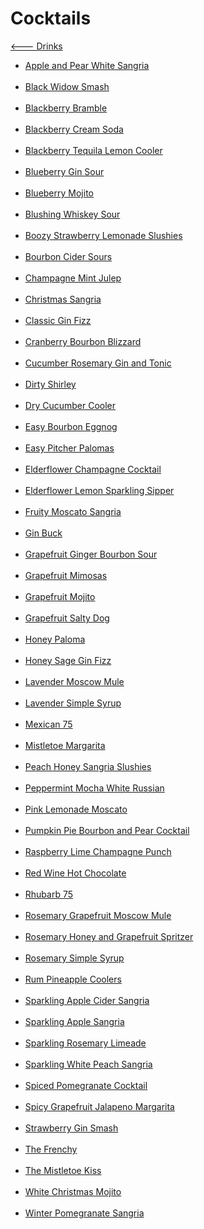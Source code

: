 # Cocktails

[<--- Drinks](../drinks.md)

- [Apple and Pear White Sangria](./apple-and-pear-white-sangria.md)<br><br>
- [Black Widow Smash](./black-widow-smash.md)<br><br>
- [Blackberry Bramble](./blackberry-bramble.md)<br><br>
- [Blackberry Cream Soda](./blackberry-cream-soda.md)<br><br>
- [Blackberry Tequila Lemon Cooler](./blackberry-tequila-lemon-cooler.md)<br><br>
- [Blueberry Gin Sour](./blueberry-gin-sour.md)<br><br>
- [Blueberry Mojito](./blueberry-mojito.md)<br><br>
- [Blushing Whiskey Sour](./blushing-whiskey-sour.md)<br><br>
- [Boozy Strawberry Lemonade Slushies](./boozy-strawberry-lemonade-slushies.md)<br><br>
- [Bourbon Cider Sours](./bourbon-cider-sours.md)<br><br>
- [Champagne Mint Julep](./champagne-mint-julep.md)<br><br>
- [Christmas Sangria](./christmas-sangria.md)<br><br>
- [Classic Gin Fizz](./classic-gin-fizz.md)<br><br>
- [Cranberry Bourbon Blizzard](./cranberry-bourbon-blizzard.md)<br><br>
- [Cucumber Rosemary Gin and Tonic](./cucumber-rosemary-gin-and-tonic.md)<br><br>
- [Dirty Shirley](./dirty-shirley.md)<br><br>
- [Dry Cucumber Cooler](./dry-cucumber-cooler.md)<br><br>
- [Easy Bourbon Eggnog](./easy-bourbon-eggnog.md)<br><br>
- [Easy Pitcher Palomas](./easy-pitcher-palomas.md)<br><br>
- [Elderflower Champagne Cocktail](./elderflower-champagne-cocktail.md)<br><br>
- [Elderflower Lemon Sparkling Sipper](./elderflower-lemon-sparkling-sipper.md)<br><br>
- [Fruity Moscato Sangria](./fruity-moscato-sangria.md)<br><br>
- [Gin Buck](./gin-buck.md)<br><br>
- [Grapefruit Ginger Bourbon Sour](./grapefruit-ginger-bourbon-sour.md)<br><br>
- [Grapefruit Mimosas](./grapefruit-mimosas.md)<br><br>
- [Grapefruit Mojito](./grapefruit-mojito.md)<br><br>
- [Grapefruit Salty Dog](./grapefruit-salty-dog.md)<br><br>
- [Honey Paloma](./honey-paloma.md)<br><br>
- [Honey Sage Gin Fizz](./honey-sage-gin-fizz.md)<br><br>
- [Lavender Moscow Mule](./lavender-moscow-mule.md)<br><br>
- [Lavender Simple Syrup](./lavender-simple-syrup.md)<br><br>
- [Mexican 75](./mexican-75.md)<br><br>
- [Mistletoe Margarita](./mistletoe-margarita.md)<br><br>
- [Peach Honey Sangria Slushies](./peach-honey-sangria-slushies.md)<br><br>
- [Peppermint Mocha White Russian](./peppermint-mocha-white-russian.md)<br><br>
- [Pink Lemonade Moscato](./pink-lemonade-moscato.md)<br><br>
- [Pumpkin Pie Bourbon and Pear Cocktail](./pumpkin-pie-bourbon-and-pear-cocktail.md)<br><br>
- [Raspberry Lime Champagne Punch](./raspberry-lime-champagne-punch.md)<br><br>
- [Red Wine Hot Chocolate](./red-wine-hot-chocolate.md)<br><br>
- [Rhubarb 75](./rhubarb-75.md)<br><br>
- [Rosemary Grapefruit Moscow Mule](./rosemary-grapefruit-moscow-mule.md)<br><br>
- [Rosemary Honey and Grapefruit Spritzer](./rosemary-honey-and-grapefruit-spritzer.md)<br><br>
- [Rosemary Simple Syrup](./rosemary-simple-syrup.md)<br><br>
- [Rum Pineapple Coolers](./rum-pineapple-coolers.md)<br><br>
- [Sparkling Apple Cider Sangria](./sparkling-apple-cider-sangria.md)<br><br>
- [Sparkling Apple Sangria](./sparkling-apple-sangria.md)<br><br>
- [Sparkling Rosemary Limeade](./sparkling-rosemary-limeade.md)<br><br>
- [Sparkling White Peach Sangria](./sparkling-white-peach-sangria.md)<br><br>
- [Spiced Pomegranate Cocktail](./spiced-pomegranate-cocktail.md)<br><br>
- [Spicy Grapefruit Jalapeno Margarita](./spicy-grapefruit-jalapeno-margarita.md)<br><br>
- [Strawberry Gin Smash](./strawberry-gin-smash.md)<br><br>
- [The Frenchy](./the-frenchy.md)<br><br>
- [The Mistletoe Kiss](./the-mistletoe-kiss.md)<br><br>
- [White Christmas Mojito](./white-christmas-mojito.md)<br><br>
- [Winter Pomegranate Sangria](./winter-pomegranate-sangria.md)<br><br>
